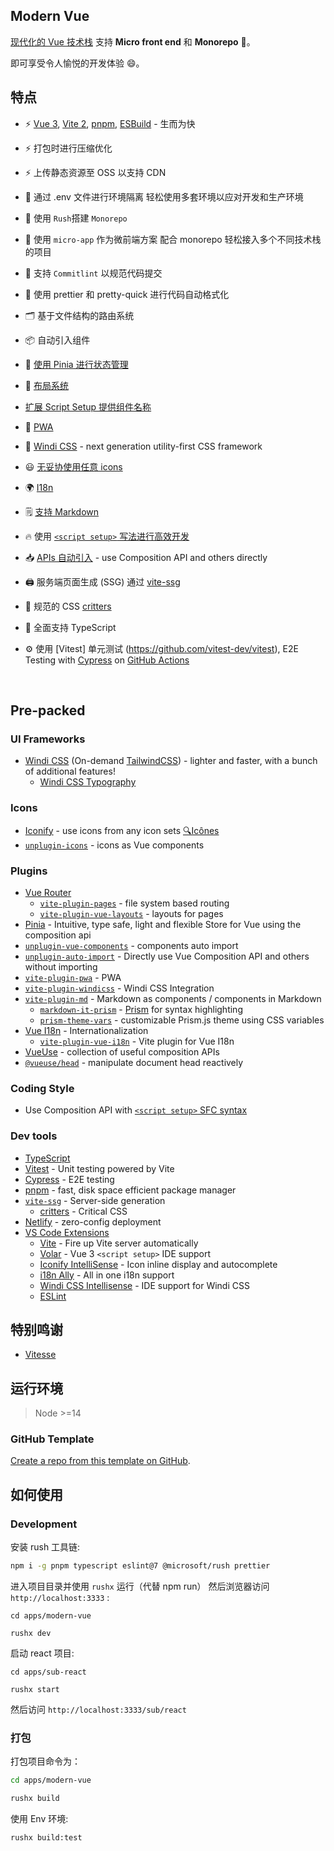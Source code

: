 ## Modern Vue

[现代化的 Vue 技术栈](https://github.com/byoungd/modern-vue-template) 支持 **Micro front
end** 和 **Monorepo** 🎉。

即可享受令人愉悦的开发体验 😄。

## 特点

- ⚡️ [Vue 3](https://github.com/vuejs/vue-next),
  [Vite 2](https://github.com/vitejs/vite), [pnpm](https://pnpm.js.org/),
  [ESBuild](https://github.com/evanw/esbuild) - 生而为快

- ⚡️ 打包时进行压缩优化

- ⚡️ 上传静态资源至 OSS 以支持 CDN

- 🦾 通过 .env 文件进行环境隔离 轻松使用多套环境以应对开发和生产环境

- 🦾 使用 `Rush`搭建 `Monorepo`

- 🦾 使用 `micro-app` 作为微前端方案 配合 monorepo 轻松接入多个不同技术栈的项目

- 🎨 支持 `Commitlint` 以规范代码提交

- 🎨 使用 prettier 和 pretty-quick 进行代码自动格式化

- 🗂 基于文件结构的路由系统

- 📦 自动引入组件

- 🍍 [使用 Pinia 进行状态管理](https://pinia.esm.dev/)

- 📑 [布局系统](./src/layouts)

- [扩展 Script Setup 提供组件名称](https://github.com/vbenjs/vite-plugin-vue-setup-extend)

- 📲 [PWA](https://github.com/antfu/vite-plugin-pwa)

- 🎨 [Windi CSS](https://github.com/windicss/windicss) - next generation utility-first CSS
  framework

- 😃 [无妥协使用任意 icons](https://github.com/antfu/unplugin-icons)

- 🌍 [I18n](./locales)

- 🗒 [支持 Markdown](https://github.com/antfu/vite-plugin-md)

- 🔥 使用 [ `<script setup>` 写法进行高效开发](https://github.com/vuejs/rfcs/pull/227)

- 📥 [APIs 自动引入](https://github.com/antfu/unplugin-auto-import) - use Composition API
  and others directly

- 🖨 服务端页面生成 (SSG) 通过 [vite-ssg](https://github.com/antfu/vite-ssg)

- 🦔 规范的 CSS [critters](https://github.com/GoogleChromeLabs/critters)

- 🦾 全面支持 TypeScript

- ⚙️ 使用 [Vitest] 单元测试 (https://github.com/vitest-dev/vitest), E2E Testing with
  [Cypress](https://cypress.io/) on [GitHub Actions](https://github.com/features/actions)

<br>

## Pre-packed

### UI Frameworks

- [Windi CSS](https://github.com/windicss/windicss) (On-demand
  [TailwindCSS](https://tailwindcss.com/)) - lighter and faster, with a bunch of
  additional features!
  - [Windi CSS Typography](https://windicss.org/plugins/official/typography.html)

### Icons

- [Iconify](https://iconify.design) - use icons from any icon sets
  [🔍Icônes](https://icones.netlify.app/)
- [`unplugin-icons`](https://github.com/antfu/unplugin-icons) - icons as Vue components

### Plugins

- [Vue Router](https://github.com/vuejs/vue-router)
  - [`vite-plugin-pages`](https://github.com/hannoeru/vite-plugin-pages) - file system
    based routing
  - [`vite-plugin-vue-layouts`](https://github.com/JohnCampionJr/vite-plugin-vue-layouts) -
    layouts for pages
- [Pinia](https://pinia.esm.dev) - Intuitive, type safe, light and flexible Store for Vue
  using the composition api
- [`unplugin-vue-components`](https://github.com/antfu/unplugin-vue-components) -
  components auto import
- [`unplugin-auto-import`](https://github.com/antfu/unplugin-auto-import) - Directly use
  Vue Composition API and others without importing
- [`vite-plugin-pwa`](https://github.com/antfu/vite-plugin-pwa) - PWA
- [`vite-plugin-windicss`](https://github.com/antfu/vite-plugin-windicss) - Windi CSS
  Integration
- [`vite-plugin-md`](https://github.com/antfu/vite-plugin-md) - Markdown as components /
  components in Markdown
  - [`markdown-it-prism`](https://github.com/jGleitz/markdown-it-prism) -
    [Prism](https://prismjs.com/) for syntax highlighting
  - [`prism-theme-vars`](https://github.com/antfu/prism-theme-vars) - customizable
    Prism.js theme using CSS variables
- [Vue I18n](https://github.com/intlify/vue-i18n-next) - Internationalization
  - [`vite-plugin-vue-i18n`](https://github.com/intlify/vite-plugin-vue-i18n) - Vite
    plugin for Vue I18n
- [VueUse](https://github.com/antfu/vueuse) - collection of useful composition APIs
- [`@vueuse/head`](https://github.com/vueuse/head) - manipulate document head reactively

### Coding Style

- Use Composition API with
  [`<script setup>` SFC syntax](https://github.com/vuejs/rfcs/pull/227)

### Dev tools

- [TypeScript](https://www.typescriptlang.org/)
- [Vitest](https://github.com/vitest-dev/vitest) - Unit testing powered by Vite
- [Cypress](https://cypress.io/) - E2E testing
- [pnpm](https://pnpm.js.org/) - fast, disk space efficient package manager
- [`vite-ssg`](https://github.com/antfu/vite-ssg) - Server-side generation
  - [critters](https://github.com/GoogleChromeLabs/critters) - Critical CSS
- [Netlify](https://www.netlify.com/) - zero-config deployment
- [VS Code Extensions](./.vscode/extensions.json)
  - [Vite](https://marketplace.visualstudio.com/items?itemName=antfu.vite) - Fire up Vite
    server automatically
  - [Volar](https://marketplace.visualstudio.com/items?itemName=johnsoncodehk.volar) - Vue
    3 `<script setup>` IDE support
  - [Iconify IntelliSense](https://marketplace.visualstudio.com/items?itemName=antfu.iconify) -
    Icon inline display and autocomplete
  - [i18n Ally](https://marketplace.visualstudio.com/items?itemName=lokalise.i18n-ally) -
    All in one i18n support
  - [Windi CSS Intellisense](https://marketplace.visualstudio.com/items?itemName=voorjaar.windicss-intellisense) -
    IDE support for Windi CSS
  - [ESLint](https://marketplace.visualstudio.com/items?itemName=dbaeumer.vscode-eslint)

## 特别鸣谢

- [Vitesse](https://github.com/antfu/vitesse)

## 运行环境

> Node >=14

### GitHub Template

[Create a repo from this template on GitHub](https://github.com/byoungd/modern-vue-template/generate).

## 如何使用

### Development

安装 rush 工具链:

```bash
npm i -g pnpm typescript eslint@7 @microsoft/rush prettier
```

进入项目目录并使用 `rushx` 运行（代替 npm run） 然后浏览器访问 `http://localhost:3333` :

```
cd apps/modern-vue

rushx dev
```

启动 react 项目:

```
cd apps/sub-react

rushx start
```

然后访问 `http://localhost:3333/sub/react`

### 打包

打包项目命令为：

```bash
cd apps/modern-vue

rushx build
```

使用 Env 环境:

```bash
rushx build:test
```
